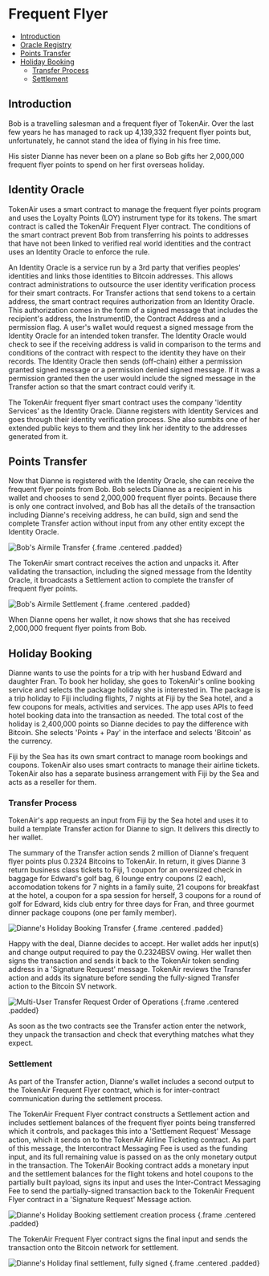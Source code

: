 # Frequent Flyer

- [Introduction](#introduction)
- [Oracle Registry](#oracle-registry)
- [Points Transfer](#points-transfer)
- [Holiday Booking](#holiday-booking)
	- [Transfer Process](#transfer-process)
	- [Settlement](#settlement)

<a name="introduction"></a>
## Introduction

Bob is a travelling salesman and a frequent flyer of TokenAir.  Over the last few years he has managed to rack up 4,139,332 frequent flyer points but, unfortunately, he cannot stand the idea of flying in his free time.

His sister Dianne has never been on a plane so Bob gifts her 2,000,000 frequent flyer points to spend on her first overseas holiday.

<a name="identity-oracle"></a>
## Identity Oracle

TokenAir uses a smart contract to manage the frequent flyer points program and uses the Loyalty Points (LOY) instrument type for its tokens.  The smart contract is called the TokenAir Frequent Flyer contract.  The conditions of the smart contract prevent Bob from transferring his points to addresses that have not been linked to verified real world identities and the contract uses an Identity Oracle to enforce the rule.

An Identity Oracle is a service run by a 3rd party that verifies peoples' identities and links those identities to Bitcoin addresses.  This allows contract administrations to outsource the user identity verification process for their smart contracts.  For Transfer actions that send tokens to a certain address, the smart contract requires authorization from an Identity Oracle.  This authorization comes in the form of a signed message that includes the recipient's address, the InstrumentID, the Contract Address and a permission flag. A user's wallet would request a signed message from the Identity Oracle for an intended token transfer.  The Identity Oracle would check to see if the receiving address is valid in comparison to the terms and conditions of the contract with respect to the identity they have on their records.  The Identity Oracle then sends (off-chain) either a permission granted signed message or a permission denied signed message.  If it was a permission granted then the user would include the signed message in the Transfer action so that the smart contract could verify it.

The TokenAir frequent flyer smart contract uses the company 'Identity Services' as the Identity Oracle.  Dianne registers with Identity Services and goes through their identity verification process.  She also sumbits one of her extended public keys to them and they link her identity to the addresses generated from it.

<a name="points-transfer"></a>
## Points Transfer

Now that Dianne is registered with the Identity Oracle, she can receive the frequent flyer points from Bob.  Bob selects Dianne as a recipient in his wallet and chooses to send 2,000,000 frequent flyer points. Because there is only one contract involved, and Bob has all the details of the transaction including Dianne's receiving address, he can build, sign and send the complete Transfer action without input from any other entity except the Identity Oracle.

![Bob's Airmile Transfer](https://raw.githubusercontent.com/tokenized/docs/master/images/bob-airmile-transfer-final.svg?sanitize=true "Bob's Airmile Transfer") {.frame .centered .padded}

The TokenAir smart contract receives the action and unpacks it. After validating the transaction, including the signed message from the Identity Oracle, it broadcasts a Settlement action to complete the transfer of frequent flyer points.

![Bob's Airmile Settlement](https://raw.githubusercontent.com/tokenized/docs/master/images/bob-airmile-settlement-final.svg?sanitize=true "Bob's Airmile Settlement") {.frame .centered .padded}

When Dianne opens her wallet, it now shows that she has received 2,000,000 frequent flyer points from Bob.

<a name="holiday-booking"></a>
## Holiday Booking

Dianne wants to use the points for a trip with her husband Edward and daughter Fran. To book her holiday, she goes to TokenAir's online booking service and selects the package holiday she is interested in.  The package is a trip holiday to Fiji including flights, 7 nights at Fiji by the Sea hotel, and a few coupons for meals, activities and services. The app uses APIs to feed hotel booking data into the transaction as needed. The total cost of the holiday is 2,400,000 points so Dianne decides to pay the difference with Bitcoin. She selects 'Points + Pay' in the interface and selects 'Bitcoin' as the currency.

Fiji by the Sea has its own smart contract to manage room bookings and coupons. TokenAir also uses smart contracts to manage their airline tickets. TokenAir also has a separate business arrangement with Fiji by the Sea and acts as a reseller for them.

<a name="transfer-process"></a>
### Transfer Process

TokenAir's app requests an input from Fiji by the Sea hotel and uses it to build a template Transfer action for Dianne to sign. It delivers this directly to her wallet.

The summary of the Transfer action sends 2 million of Dianne's frequent flyer points plus 0.2324 Bitcoins to TokenAir. In return, it gives Dianne 3 return business class tickets to Fiji, 1 coupon for an oversized check in baggage for Edward's golf bag, 6 lounge entry coupons (2 each), accomodation tokens for 7 nights in a family suite, 21 coupons for breakfast at the hotel, a coupon for a spa session for herself, 3 coupons for a round of golf for Edward, kids club entry for three days for Fran, and three gourmet dinner package coupons (one per family member).

![Dianne's Holiday Booking Transfer](https://raw.githubusercontent.com/tokenized/docs/master/images/diannes-booking-transfer-template.svg?sanitize=true "Dianne's Holiday Booking Transfer") {.frame .centered .padded}

Happy with the deal, Dianne decides to accept. Her wallet adds her input(s) and change output required to pay the 0.2324BSV owing. Her wallet then signs the transaction and sends it back to the TokenAir token sending address in a 'Signature Request' message. TokenAir reviews the Transfer action and adds its signature before sending the fully-signed Transfer action to the Bitcoin SV network.

![Multi-User Transfer Request Order of Operations](https://raw.githubusercontent.com/tokenized/docs/master/images/diannes-booking-multi-user-signature-order-of-operations.svg?sanitize=true "Multi-User Transfer Signature Order of Operations") {.frame .centered .padded}

As soon as the two contracts see the Transfer action enter the network, they unpack the transaction and check that everything matches what they expect. 

<a name="settlement"></a>
### Settlement

As part of the Transfer action, Dianne's wallet includes a second output to the TokenAir Frequent Flyer contract, which is for inter-contract communication during the settlement process. 

The TokenAir Frequent Flyer contract constructs a Settlement action and includes settlement balances of the frequent flyer points being transferred which it controls, and packages this into a 'Settlement Request' Message action, which it sends on to the TokenAir Airline Ticketing contract. As part of this message, the Intercontract Messaging Fee is used as the funding input, and its full remaining value is passed on as the only monetary output in the transaction. The TokenAir Booking contract adds a monetary input and the settlement balances for the flight tokens and hotel coupons to the partially built payload, signs its input and uses the Inter-Contract Messaging Fee to send the partially-signed transaction back to the TokenAir Frequent Flyer contract in a 'Signature Request' Message action.

![Dianne's Holiday Booking settlement creation process](https://raw.githubusercontent.com/tokenized/docs/master/images/diannes-holiday-multi-contract-settlement-process.svg?sanitize=true "Dianne's Holiday Booking settlement creation process") {.frame .centered .padded}

The TokenAir Frequent Flyer contract signs the final input and sends the transaction onto the Bitcoin network for settlement.

![Dianne's Holiday final settlement, fully signed](https://raw.githubusercontent.com/tokenized/docs/master/images/diannes-holiday-final-settlement.svg?sanitize=true "Dianne's Holiday final settlement, fully signed") {.frame .centered .padded}
